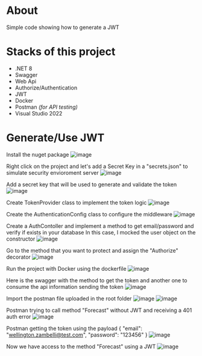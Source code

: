 # About
Simple code showing how to generate a JWT

# Stacks of this project
- .NET 8
- Swagger
- Web Api
- Authorize/Authentication
- JWT
- Docker
- Postman _(for API testing)_
- Visual Studio 2022

# Generate/Use JWT
Install the nuget package
![image](https://github.com/user-attachments/assets/107bc07d-15d7-4558-9a51-6df1907280a7)

Right click on the project and let's add a Secret Key in a "secrets.json" to simulate security envioroment server
![image](https://github.com/user-attachments/assets/f5a40f48-bd21-41ab-9e71-a533637428cf)

Add a secret key that will be used to generate and validate the token
![image](https://github.com/user-attachments/assets/5ce1690e-8050-4125-8fd4-7bcbbe3dc617)

Create TokenProvider class to implement the token logic
![image](https://github.com/user-attachments/assets/c20a6094-6a59-4646-b621-4f5691fc4a34)

Create the AuthenticationConfig class to configure the middleware
![image](https://github.com/user-attachments/assets/df7044bb-1a45-4b08-8b94-e4b4dab8849b)

Create a AuthContoller and implement a method to get email/password and verify if exists in your database
In this case, I mocked the user object on the constructor 
![image](https://github.com/user-attachments/assets/3aec319d-4ab2-42d7-867f-d94fafa7191e)

Go to the method that you want to protect and assign the "Authorize" decorator
![image](https://github.com/user-attachments/assets/9da606aa-bf3a-4477-a61e-dff28c4cd654)

Run the project with Docker using the dockerfile
![image](https://github.com/user-attachments/assets/30361e8e-b6a1-4dd4-a014-4d6fe46d3a3a)

Here is the swagger with the method to get the token and another one to consume the api information sending the token
![image](https://github.com/user-attachments/assets/997d8661-5792-4d1d-a22b-9ef672b0703b)

Import the postman file uploaded in the root folder
![image](https://github.com/user-attachments/assets/f526c683-e3fd-4bff-b6c8-912eb3eba50c)
![image](https://github.com/user-attachments/assets/2d9dad67-e609-475f-95ec-40f841988ad5)

Postman trying to call method "Forecast" without JWT and receiving a 401 auth error
![image](https://github.com/user-attachments/assets/2713ffda-4d24-4f10-bb85-118fbc9a5a24)

Postman getting the token using the payload
{
    "email": "wellington.zambelli@test.com",
    "password": "123456"
}
![image](https://github.com/user-attachments/assets/d5ac5234-47d2-4475-ad03-64384fdb44fb)

Now we have access to the method "Forecast" using a JWT
![image](https://github.com/user-attachments/assets/b32c7091-57f9-4f03-a25e-8142a8e3b01c)



